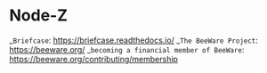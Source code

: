 Node-Z
======



_`Briefcase`: https://briefcase.readthedocs.io/
_`The BeeWare Project`: https://beeware.org/
_`becoming a financial member of BeeWare`: https://beeware.org/contributing/membership